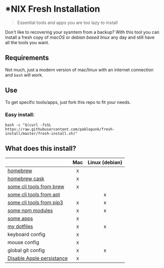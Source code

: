 # *NIX Fresh Installation

> Essential tools and apps you are too lazy to install

Don't like to recovering your sysmtem from a backup? With this tool you can install a fresh copy of *macOS* or *debian based linux* any day and still have all the tools you want.


## Requirements

Not much, just a modern version of mac/linux with an internet connection and `bash` will work.

## Use

To get specific tools/apps, just fork this repo to fit your needs.

### Easy install:

```shell
bash -c "$(curl -fsSL https://raw.githubusercontent.com/pablopunk/fresh-install/master/fresh-install.sh)"
```


## What does this install?

| | Mac | Linux (debian) |
|-|:---:|:-----:|
|[homebrew](https://brew.sh)|x||
|[homebrew cask](https://caskroom.github.io)|x||
|[some cli tools from brew](./install/brew)|x||
|[some cli tools from apt](./install/apt)||x|
|[some cli tools from pip3](./install/pip3)|x|x|
|[some npm modules](./install/npm)|x|x|
|[some apps](./install/cask)|x||
|[my dotfiles](https://github.com/pablopunk/dotfiles)|x|x|
|keyboard config|x||
|mouse config|x||
|global git config|x|x|
|[Disable Apple persistance](https://apple.stackexchange.com/questions/124367/stop-mavericks-from-relaunching-applications)|x||
